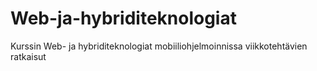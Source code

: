 # Web-ja-hybriditeknologiat
Kurssin Web- ja hybriditeknologiat mobiiliohjelmoinnissa viikkotehtävien ratkaisut
